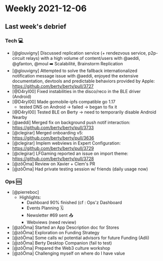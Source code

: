 # Weekly 2021-12-06

## Last week's debrief

### Tech :computer:

- [@glouvigny] Discussed replication service (+ rendezvous service, p2p-circuit relays) with a high volume of content/users with @aeddi, @gfanton, @moul ➡️ Scalabilité, Brainstorm Replication
- [@glouvigny] Attempted to solve the fallback internationalized notification message issue with @aeddi, enjoyed the extensive documentation, devtools and predictable behaviors provided by Apple: https://github.com/berty/berty/pull/3727
- [@D4ryl00] Fixed instabilities in the disco/reco in the BLE driver (Android)
- [@D4ryl00] Made gomobile-ipfs compatible go 1.17
    - tested DNS on Android → failed → began to fix it
- [@D4ryl00] Tested BLE on Berty → need to temporarily disable Android Nearby
- [@aeddi] Merged fix on background push notif interaction: https://github.com/berty/berty/pull/3733
- [@clegirar] Merged onboarding v5: https://github.com/berty/berty/pull/3636
- [@clegirar] Implem webviews in Expert Configuration: https://github.com/berty/berty/pull/3729
- [@clegirar] LFGaming reported an issue on import theme: https://github.com/berty/berty/pull/3728
- [@zôÖma] Review on Xavier + Clem's PR
- [@zôÖma] Had private testing session w/ friends (daily usage now)

### Ops 🆒

- [@pierreboc]
    - Highlights:
        - Dashboard 90% finished (cf : Ops'z Dashboard
        - Events Planning 🗓️
        - Newsletter #69 sent 📤
        - Webviews (need review)
- [@zôÖma] Started an App Description doc for Stores
- [@zôÖma] Exploration on Funding Strategy
- [@zôÖma] Some calls w/ potential advisors for future Funding (Adli)
- [@zôÖma] Berty Desktop Companion (fail to test)
- [@zôÖma] Prepared the Web3 culture workshop
- [@zôÖma] Challenging myself on where do I have value

